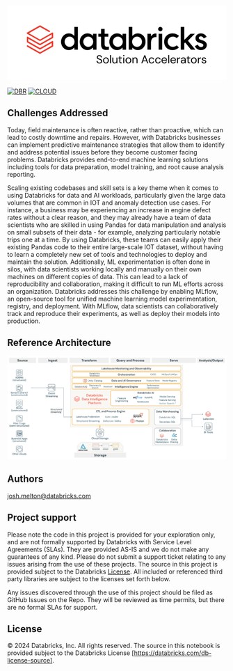 <img src=https://raw.githubusercontent.com/databricks-industry-solutions/.github/main/profile/solacc_logo.png width="600px">

[![DBR](https://img.shields.io/badge/DBR-14.3ML-red?logo=databricks&style=for-the-badge)](https://docs.databricks.com/release-notes/runtime/14.3lts-ml.html)
[![CLOUD](https://img.shields.io/badge/CLOUD-ALL-blue?logo=googlecloud&style=for-the-badge)](https://databricks.com/try-databricks)

## Challenges Addressed
Today, field maintenance is often reactive, rather than proactive, which can lead to costly downtime and repairs. However, with Databricks businesses can implement predictive maintenance strategies that allow them to identify and address potential issues before they become customer facing problems. Databricks provides end-to-end machine learning solutions including tools for data preparation, model training, and root cause analysis reporting. 

Scaling existing codebases and skill sets is a key theme when it comes to using Databricks for data and AI workloads, particularly given the large data volumes that are common in IOT and anomaly detection use cases. For instance, a business may be experiencing an increase in engine defect rates without a clear reason, and they may already have a team of data scientists who are skilled in using Pandas for data manipulation and analysis on small subsets of their data - for example, analyzing particularly notable trips one at a time. By using Databricks, these teams can easily apply their existing Pandas code to their entire large-scale IOT dataset, without having to learn a completely new set of tools and technologies to deploy and maintain the solution. Additionally, ML experimentation is often done in silos, with data scientists working locally and manually on their own machines on different copies of data. This can lead to a lack of reproducibility and collaboration, making it difficult to run ML efforts across an organization. Databricks addresses this challenge by enabling MLflow, an open-source tool for unified machine learning model experimentation, registry, and deployment. With MLflow, data scientists can collaboratively track and reproduce their experiments, as well as deploy their models into production.

## Reference Architecture
<img src='https://raw.githubusercontent.com/databricks-industry-solutions/iot_distributed_ml/master/images/reference_architecture.png' width=800>

## Authors
josh.melton@databricks.com

## Project support 

Please note the code in this project is provided for your exploration only, and are not formally supported by Databricks with Service Level Agreements (SLAs). They are provided AS-IS and we do not make any guarantees of any kind. Please do not submit a support ticket relating to any issues arising from the use of these projects. The source in this project is provided subject to the Databricks [License](./LICENSE.md). All included or referenced third party libraries are subject to the licenses set forth below.

Any issues discovered through the use of this project should be filed as GitHub Issues on the Repo. They will be reviewed as time permits, but there are no formal SLAs for support. 

## License

&copy; 2024 Databricks, Inc. All rights reserved. The source in this notebook is provided subject to the Databricks License [https://databricks.com/db-license-source].
